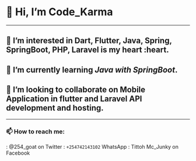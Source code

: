 # 👋 Hi, I’m Code_Karma
---
## 👀 I’m interested in **Dart, Flutter, Java, Spring, SpringBoot, PHP, Laravel** is my heart :heart.
## 🌱 I’m currently learning *Java with SpringBoot*.
## 💞️ I’m looking to collaborate on Mobile Application in flutter and Laravel API development and hosting.
---
### 📫 How to reach me:
: @254_goat on Twitter
: `+254742143102` WhatsApp
: Tittoh Mc_Junky on Facebook
